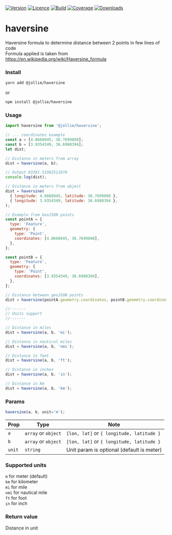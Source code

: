 [![Version](https://img.shields.io/npm/v/@jollie/haversine)](https://www.npmjs.com/package/@jollie/haversine)
[![Licence](https://img.shields.io/npm/l/@jollie/haversine)](https://en.wikipedia.org/wiki/MIT_license)
[![Build](https://img.shields.io/travis/thejellyfish/haversine)](https://travis-ci.org/github/thejellyfish/haversine)
[![Coverage](https://img.shields.io/codecov/c/github/thejellyfish/haversine)](https://codecov.io/gh/thejellyfish/haversine)
[![Downloads](https://img.shields.io/npm/dt/@jollie/haversine)](https://www.npmjs.com/package/@jollie/haversine)

# haversine
Haversine formula to determine distance between 2 points in few lines of code  
Formula applied is taken from https://en.wikipedia.org/wiki/Haversine_formula


### Install
```bash
yarn add @jollie/haversine
```
or
```bash
npm install @jollie/haversine
```
### Usage
```javascript
import haversine from '@jollie/haversine';

// ... coordinates example
const a = [4.8668945, 36.7699898];
const b = [3.9354349, 36.6988394];
let dist;

// Distance in meters from array
dist = haversine(a, b);

// Output 83381.53382511878
console.log(dist); 

// Distance in meters from object
dist = haversine(
  { longitude: 4.8668945, latitude: 36.7699898 }, 
  { longitude: 3.9354349, latitude: 36.6988394 },
);

// Example from GeoJSON points
const pointA = { 
  type: 'Feature',
  geometry: {
    type: 'Point',
    coordinates: [4.8668945, 36.7699898],
  },
};

const pointB = { 
  type: 'Feature',
  geometry: {
    type: 'Point',
    coordinates: [3.9354349, 36.6988394],
  },
};

// Distance between geoJSON points
dist = haversine(pointA.geometry.coordinates, pointB.geometry.coordinates);

//-------
// Units support
//-------

// Distance in miles
dist = haversine(a, b, 'mi');

// Distance in nautical miles
dist = haversine(a, b, 'nmi');

// Distance in feet
dist = haversine(a, b, 'ft');

// Distance in inches
dist = haversine(a, b, 'in');

// Distance in Km
dist = haversine(a, b, 'km');
```

### Params

```javascript
haversine(a, b, unit='m');
```

| Prop   | Type                |  Note                                     |
|--------|---------------------|-------------------------------------------|
| `a`    | `array` or `object` | `[lon, lat]` or `{ longitude, latitude }` |
| `b`    | `array` or `object` | `[lon, lat]` or `{ longitude, latitude }` |
| `unit` | `string`            | Unit param is optional (default is meter) |


### Supported units
   
`m` for meter (default)  
`km` for kilometer   
`mi` for mile  
`nmi` for nautical mile  
`ft` for foot  
`in` for inch
  

### Return value

Distance in unit
